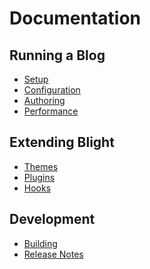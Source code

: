 Documentation
=============

## Running a Blog

- [Setup](Setup.md)
- [Configuration](Config.md)
- [Authoring](Authoring.md)
- [Performance](Performance.md)


## Extending Blight

- [Themes](Themes.md)
- [Plugins](Plugins.md)
- [Hooks](Hooks.md)


## Development

- [Building](Building.md)
- [Release Notes](Changelog.md)
